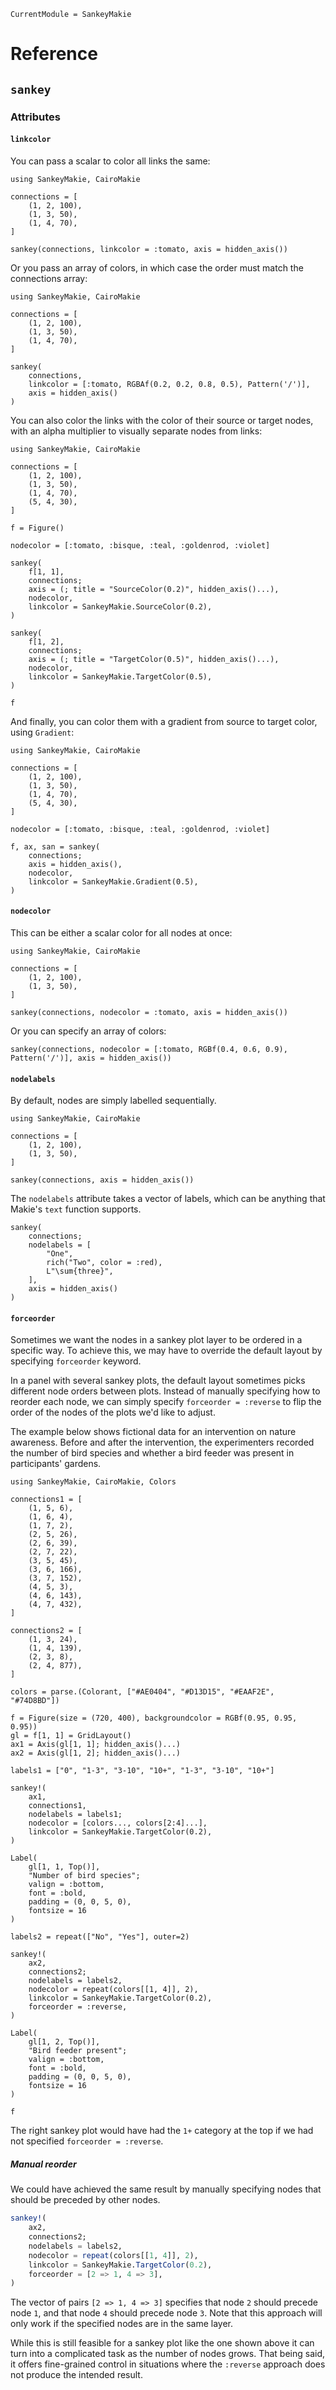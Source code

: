 ```@meta
CurrentModule = SankeyMakie
```

# Reference

## `sankey`

### Attributes

#### `linkcolor`

You can pass a scalar to color all links the same:

```@example
using SankeyMakie, CairoMakie

connections = [
	(1, 2, 100),
	(1, 3, 50),
	(1, 4, 70),
]

sankey(connections, linkcolor = :tomato, axis = hidden_axis())
```

Or you pass an array of colors, in which case the order must match the connections array:

```@example
using SankeyMakie, CairoMakie

connections = [
	(1, 2, 100),
	(1, 3, 50),
	(1, 4, 70),
]

sankey(
	connections,
	linkcolor = [:tomato, RGBAf(0.2, 0.2, 0.8, 0.5), Pattern('/')],
	axis = hidden_axis()
)
```

You can also color the links with the color of their source or target nodes, with an alpha multiplier to visually separate nodes from links:

```@example
using SankeyMakie, CairoMakie

connections = [
	(1, 2, 100),
	(1, 3, 50),
	(1, 4, 70),
	(5, 4, 30),
]

f = Figure()

nodecolor = [:tomato, :bisque, :teal, :goldenrod, :violet]

sankey(
	f[1, 1],
	connections;
	axis = (; title = "SourceColor(0.2)", hidden_axis()...),
	nodecolor,
	linkcolor = SankeyMakie.SourceColor(0.2),
)

sankey(
	f[1, 2],
	connections;
	axis = (; title = "TargetColor(0.5)", hidden_axis()...),
	nodecolor,
	linkcolor = SankeyMakie.TargetColor(0.5),
)

f
```

And finally, you can color them with a gradient from source to target color, using `Gradient`:

```@example
using SankeyMakie, CairoMakie

connections = [
	(1, 2, 100),
	(1, 3, 50),
	(1, 4, 70),
	(5, 4, 30),
]

nodecolor = [:tomato, :bisque, :teal, :goldenrod, :violet]

f, ax, san = sankey(
	connections;
	axis = hidden_axis(),
	nodecolor,
	linkcolor = SankeyMakie.Gradient(0.5),
)
```


#### `nodecolor`

This can be either a scalar color for all nodes at once:

```@example nodecolor
using SankeyMakie, CairoMakie

connections = [
	(1, 2, 100),
	(1, 3, 50),
]

sankey(connections, nodecolor = :tomato, axis = hidden_axis())
```

Or you can specify an array of colors:

```@example nodecolor
sankey(connections, nodecolor = [:tomato, RGBf(0.4, 0.6, 0.9), Pattern('/')], axis = hidden_axis())
```

#### `nodelabels`

By default, nodes are simply labelled sequentially.

```@example nodelabels
using SankeyMakie, CairoMakie

connections = [
	(1, 2, 100),
	(1, 3, 50),
]

sankey(connections, axis = hidden_axis())
```

The `nodelabels` attribute takes a vector of labels, which can be anything that Makie's `text` function supports.

```@example nodelabels
sankey(
	connections;
	nodelabels = [
		"One",
		rich("Two", color = :red),
		L"\sum{three}",
	],
	axis = hidden_axis()
)
```

#### `forceorder`

Sometimes we want the nodes in a sankey plot layer to be ordered in a specific way.
To achieve this, we may have to override the default layout by specifying `forceorder` keyword.

In a panel with several sankey plots, the default layout sometimes picks different node orders between plots.
Instead of manually specifying how to reorder each node, we can simply specify `forceorder = :reverse` to flip the order of the nodes of the plots we'd like to adjust.

The example below shows fictional data for an intervention on nature awareness. 
Before and after the intervention, the experimenters recorded the number of bird species and whether a bird feeder was present in participants' gardens.

```@example nodeorder
using SankeyMakie, CairoMakie, Colors

connections1 = [
	(1, 5, 6),
	(1, 6, 4),
	(1, 7, 2),
	(2, 5, 26),
	(2, 6, 39),
	(2, 7, 22),
	(3, 5, 45),
	(3, 6, 166),
	(3, 7, 152),
	(4, 5, 3),
	(4, 6, 143),
	(4, 7, 432),
]

connections2 = [
	(1, 3, 24),
	(1, 4, 139),
	(2, 3, 8),
	(2, 4, 877),
]

colors = parse.(Colorant, ["#AE0404", "#D13D15", "#EAAF2E", "#74D8BD"])

f = Figure(size = (720, 400), backgroundcolor = RGBf(0.95, 0.95, 0.95))
gl = f[1, 1] = GridLayout()
ax1 = Axis(gl[1, 1]; hidden_axis()...)
ax2 = Axis(gl[1, 2]; hidden_axis()...)

labels1 = ["0", "1-3", "3-10", "10+", "1-3", "3-10", "10+"]

sankey!(
    ax1, 
	connections1,
    nodelabels = labels1;
	nodecolor = [colors..., colors[2:4]...],
	linkcolor = SankeyMakie.TargetColor(0.2),
)

Label(
    gl[1, 1, Top()],
    "Number of bird species";
    valign = :bottom,
    font = :bold,
    padding = (0, 0, 5, 0),
    fontsize = 16
)
	
labels2 = repeat(["No", "Yes"], outer=2)

sankey!(
    ax2,
	connections2;
    nodelabels = labels2,
	nodecolor = repeat(colors[[1, 4]], 2),
	linkcolor = SankeyMakie.TargetColor(0.2),
	forceorder = :reverse,
)

Label(
    gl[1, 2, Top()],
    "Bird feeder present";
    valign = :bottom,
    font = :bold,
    padding = (0, 0, 5, 0),
    fontsize = 16
)
	
f
```

The right sankey plot would have had the `1+` category at the top if we had not specified `forceorder = :reverse`.

##### Manual reorder

We could have achieved the same result by manually specifying nodes that should be preceded by other nodes.

```julia
sankey!(
    ax2,
	connections2;
    nodelabels = labels2,
	nodecolor = repeat(colors[[1, 4]], 2),
	linkcolor = SankeyMakie.TargetColor(0.2),
	forceorder = [2 => 1, 4 => 3],
)
```

The vector of pairs `[2 => 1, 4 => 3]` specifies that node `2` should precede node `1`, and that node `4` should precede node `3`.
Note that this approach will only work if the specified nodes are in the same layer.

While this is still feasible for a sankey plot like the one shown above it can turn into a complicated task as the number of nodes grows.
That being said, it offers fine-grained control in situations where the `:reverse` approach does not produce the intended result.
